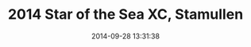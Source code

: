 ---
id: 72157648574929722
title: 2014 Star of the Sea XC, Stamullen
cover: https://farm4.staticflickr.com/3941/15304287398_affdef7fbe_q.jpg
date: 2014-09-28 13:31:38
photos:
  - thumbnail: https://farm4.staticflickr.com/3941/15304287398_affdef7fbe_q.jpg
    original: https://farm4.staticflickr.com/3941/15304287398_c56605eccc_o.jpg
    title: 2014-star-of-the-sea-xc-stamullen-001
  - thumbnail: https://farm6.staticflickr.com/5607/15304231390_cb151c5bdc_q.jpg
    original: https://farm6.staticflickr.com/5607/15304231390_acc2626667_o.jpg
    title: 2014-star-of-the-sea-xc-stamullen-002
  - thumbnail: https://farm4.staticflickr.com/3934/15490584662_4795757996_q.jpg
    original: https://farm4.staticflickr.com/3934/15490584662_9555c01942_o.jpg
    title: 2014-star-of-the-sea-xc-stamullen-003
  - thumbnail: https://farm4.staticflickr.com/3930/15467816116_f9caaca251_q.jpg
    original: https://farm4.staticflickr.com/3930/15467816116_0d81962614_o.jpg
    title: 2014-star-of-the-sea-xc-stamullen-004
  - thumbnail: https://farm4.staticflickr.com/3934/15490935745_ea7ef8ed6e_q.jpg
    original: https://farm4.staticflickr.com/3934/15490935745_2f92794bc6_o.jpg
    title: 2014-star-of-the-sea-xc-stamullen-005
  - thumbnail: https://farm6.staticflickr.com/5608/15490935725_8c45e3d7e6_q.jpg
    original: https://farm6.staticflickr.com/5608/15490935725_9f52b88584_o.jpg
    title: 2014-star-of-the-sea-xc-stamullen-006
  - thumbnail: https://farm4.staticflickr.com/3943/15304029659_b52cc17a27_q.jpg
    original: https://farm4.staticflickr.com/3943/15304029659_ffc56eff39_o.jpg
    title: 2014-star-of-the-sea-xc-stamullen-007
  - thumbnail: https://farm3.staticflickr.com/2949/15304287258_d4dc8b1411_q.jpg
    original: https://farm3.staticflickr.com/2949/15304287258_dc108b9aef_o.jpg
    title: 2014-star-of-the-sea-xc-stamullen-008
  - thumbnail: https://farm3.staticflickr.com/2950/15304029689_b74cb8a5c6_q.jpg
    original: https://farm3.staticflickr.com/2950/15304029689_87f0f2a857_o.jpg
    title: 2014-star-of-the-sea-xc-stamullen-009
  - thumbnail: https://farm4.staticflickr.com/3929/15487789061_7fafb56a7a_q.jpg
    original: https://farm4.staticflickr.com/3929/15487789061_a55f6fbde1_o.jpg
    title: 2014-star-of-the-sea-xc-stamullen-010
  - thumbnail: https://farm4.staticflickr.com/3946/15304368957_33b42c5716_q.jpg
    original: https://farm4.staticflickr.com/3946/15304368957_9cd2eae13e_o.jpg
    title: 2014-star-of-the-sea-xc-stamullen-011
  - thumbnail: https://farm6.staticflickr.com/5607/15304287208_857a57afa5_q.jpg
    original: https://farm6.staticflickr.com/5607/15304287208_a8efd1610a_o.jpg
    title: 2014-star-of-the-sea-xc-stamullen-012
  - thumbnail: https://farm6.staticflickr.com/5599/15487789031_946e339dcd_q.jpg
    original: https://farm6.staticflickr.com/5599/15487789031_6096425809_o.jpg
    title: 2014-star-of-the-sea-xc-stamullen-013
  - thumbnail: https://farm4.staticflickr.com/3947/15490935635_0c1f0a6708_q.jpg
    original: https://farm4.staticflickr.com/3947/15490935635_24919f1250_o.jpg
    title: 2014-star-of-the-sea-xc-stamullen-014
  - thumbnail: https://farm6.staticflickr.com/5603/15467815896_118da93d47_q.jpg
    original: https://farm6.staticflickr.com/5603/15467815896_73e3592fca_o.jpg
    title: 2014-star-of-the-sea-xc-stamullen-015
  - thumbnail: https://farm4.staticflickr.com/3937/15490935575_8aef7711bd_q.jpg
    original: https://farm4.staticflickr.com/3937/15490935575_7cd04bb9cf_o.jpg
    title: 2014-star-of-the-sea-xc-stamullen-016
  - thumbnail: https://farm4.staticflickr.com/3933/15487788931_a87e71cd49_q.jpg
    original: https://farm4.staticflickr.com/3933/15487788931_fdd161e036_o.jpg
    title: 2014-star-of-the-sea-xc-stamullen-017
  - thumbnail: https://farm3.staticflickr.com/2945/15490584332_98307c0e16_q.jpg
    original: https://farm3.staticflickr.com/2945/15490584332_f2dfbdab10_o.jpg
    title: 2014-star-of-the-sea-xc-stamullen-018
  - thumbnail: https://farm6.staticflickr.com/5611/15304368787_f121af9f36_q.jpg
    original: https://farm6.staticflickr.com/5611/15304368787_16e1999864_o.jpg
    title: 2014-star-of-the-sea-xc-stamullen-019
  - thumbnail: https://farm3.staticflickr.com/2949/15490584282_d30c63f218_q.jpg
    original: https://farm3.staticflickr.com/2949/15490584282_cca85342c7_o.jpg
    title: 2014-star-of-the-sea-xc-stamullen-020
  - thumbnail: https://farm3.staticflickr.com/2948/15487788871_c27c7696b9_q.jpg
    original: https://farm3.staticflickr.com/2948/15487788871_a7e97ccd55_o.jpg
    title: 2014-star-of-the-sea-xc-stamullen-021
  - thumbnail: https://farm3.staticflickr.com/2946/15490584362_24b09d9a93_q.jpg
    original: https://farm3.staticflickr.com/2946/15490584362_cf1e35fb1d_o.jpg
    title: 2014-star-of-the-sea-xc-stamullen-022
  - thumbnail: https://farm4.staticflickr.com/3955/15304287018_0897e9eedd_q.jpg
    original: https://farm4.staticflickr.com/3955/15304287018_6edcc033aa_o.jpg
    title: 2014-star-of-the-sea-xc-stamullen-023
  - thumbnail: https://farm3.staticflickr.com/2946/15304368607_8e76173958_q.jpg
    original: https://farm3.staticflickr.com/2946/15304368607_25978f3353_o.jpg
    title: 2014-star-of-the-sea-xc-stamullen-024
  - thumbnail: https://farm4.staticflickr.com/3955/15490584162_942d96792a_q.jpg
    original: https://farm4.staticflickr.com/3955/15490584162_7451049c2c_o.jpg
    title: 2014-star-of-the-sea-xc-stamullen-025
  - thumbnail: https://farm4.staticflickr.com/3945/15304029249_40a7d2ea64_q.jpg
    original: https://farm4.staticflickr.com/3945/15304029249_205ed1d9c4_o.jpg
    title: 2014-star-of-the-sea-xc-stamullen-026
  - thumbnail: https://farm4.staticflickr.com/3938/15490584062_1f7e6ed29a_q.jpg
    original: https://farm4.staticflickr.com/3938/15490584062_75c70ab2da_o.jpg
    title: 2014-star-of-the-sea-xc-stamullen-027
  - thumbnail: https://farm4.staticflickr.com/3941/15304368487_1574320cdd_q.jpg
    original: https://farm4.staticflickr.com/3941/15304368487_4a934049ec_o.jpg
    title: 2014-star-of-the-sea-xc-stamullen-028
  - thumbnail: https://farm3.staticflickr.com/2945/15467815636_b61dd71141_q.jpg
    original: https://farm3.staticflickr.com/2945/15467815636_da1b574289_o.jpg
    title: 2014-star-of-the-sea-xc-stamullen-029
  - thumbnail: https://farm6.staticflickr.com/5607/15490935355_75c70ab2da_q.jpg
    original: https://farm6.staticflickr.com/5607/15490935355_6ae6c2b0bd_o.jpg
    title: 2014-star-of-the-sea-xc-stamullen-030
  - thumbnail: https://farm3.staticflickr.com/2946/15304368397_3d3a4bda6a_q.jpg
    original: https://farm3.staticflickr.com/2946/15304368397_786a4f7b2e_o.jpg
    title: 2014-star-of-the-sea-xc-stamullen-031
  - thumbnail: https://farm4.staticflickr.com/3947/15304230810_a4735ae878_q.jpg
    original: https://farm4.staticflickr.com/3947/15304230810_194085354f_o.jpg
    title: 2014-star-of-the-sea-xc-stamullen-032
  - thumbnail: https://farm3.staticflickr.com/2950/15487788551_d1330fc910_q.jpg
    original: https://farm3.staticflickr.com/2950/15487788551_c130cb20b8_o.jpg
    title: 2014-star-of-the-sea-xc-stamullen-033
  - thumbnail: https://farm4.staticflickr.com/3930/15304230770_ec80beb031_q.jpg
    original: https://farm4.staticflickr.com/3930/15304230770_6b49371758_o.jpg
    title: 2014-star-of-the-sea-xc-stamullen-034
  - thumbnail: https://farm3.staticflickr.com/2949/15304230730_2e48124e92_q.jpg
    original: https://farm3.staticflickr.com/2949/15304230730_dc6e1d5b1f_o.jpg
    title: 2014-star-of-the-sea-xc-stamullen-035
  - thumbnail: https://farm4.staticflickr.com/3953/15304286748_2834d44446_q.jpg
    original: https://farm4.staticflickr.com/3953/15304286748_dd8669fb2c_o.jpg
    title: 2014-star-of-the-sea-xc-stamullen-036
  - thumbnail: https://farm3.staticflickr.com/2949/15304230700_355403f08c_q.jpg
    original: https://farm3.staticflickr.com/2949/15304230700_2e6cb80611_o.jpg
    title: 2014-star-of-the-sea-xc-stamullen-037
  - thumbnail: https://farm4.staticflickr.com/3932/15490935175_864e6dc289_q.jpg
    original: https://farm4.staticflickr.com/3932/15490935175_e9821c560c_o.jpg
    title: 2014-star-of-the-sea-xc-stamullen-038
  - thumbnail: https://farm6.staticflickr.com/5614/15304230610_08fd06237f_q.jpg
    original: https://farm6.staticflickr.com/5614/15304230610_b040888bcd_o.jpg
    title: 2014-star-of-the-sea-xc-stamullen-039
  - thumbnail: https://farm3.staticflickr.com/2947/15304368217_9e833e14ac_q.jpg
    original: https://farm3.staticflickr.com/2947/15304368217_739a2475c9_o.jpg
    title: 2014-star-of-the-sea-xc-stamullen-040
  - thumbnail: https://farm4.staticflickr.com/3945/15490935075_682a67b036_q.jpg
    original: https://farm4.staticflickr.com/3945/15490935075_9a592a854a_o.jpg
    title: 2014-star-of-the-sea-xc-stamullen-041
  - thumbnail: https://farm3.staticflickr.com/2950/15487788381_c8280fedd3_q.jpg
    original: https://farm3.staticflickr.com/2950/15487788381_cd13449925_o.jpg
    title: 2014-star-of-the-sea-xc-stamullen-042
  - thumbnail: https://farm6.staticflickr.com/5598/15467815396_418b4c0fa4_q.jpg
    original: https://farm6.staticflickr.com/5598/15467815396_c57eb30817_o.jpg
    title: 2014-star-of-the-sea-xc-stamullen-043
  - thumbnail: https://farm6.staticflickr.com/5598/15490935065_b2348b0ab5_q.jpg
    original: https://farm6.staticflickr.com/5598/15490935065_b55577238e_o.jpg
    title: 2014-star-of-the-sea-xc-stamullen-044
  - thumbnail: https://farm3.staticflickr.com/2947/15467815326_8a9722297b_q.jpg
    original: https://farm3.staticflickr.com/2947/15467815326_a6c03067fe_o.jpg
    title: 2014-star-of-the-sea-xc-stamullen-045
  - thumbnail: https://farm6.staticflickr.com/5610/15490935025_935cb70852_q.jpg
    original: https://farm6.staticflickr.com/5610/15490935025_1132a6410e_o.jpg
    title: 2014-star-of-the-sea-xc-stamullen-046
  - thumbnail: https://farm4.staticflickr.com/3940/15490583692_7bf0f3f100_q.jpg
    original: https://farm4.staticflickr.com/3940/15490583692_418bf97eff_o.jpg
    title: 2014-star-of-the-sea-xc-stamullen-047
  - thumbnail: https://farm3.staticflickr.com/2948/15467815306_e830c2783e_q.jpg
    original: https://farm3.staticflickr.com/2948/15467815306_feeca5d1b5_o.jpg
    title: 2014-star-of-the-sea-xc-stamullen-048
  - thumbnail: https://farm3.staticflickr.com/2945/15467815296_1ab58387de_q.jpg
    original: https://farm3.staticflickr.com/2945/15467815296_22b9208459_o.jpg
    title: 2014-star-of-the-sea-xc-stamullen-049
  - thumbnail: https://farm3.staticflickr.com/2947/15304028799_7e35868025_q.jpg
    original: https://farm3.staticflickr.com/2947/15304028799_8431494244_o.jpg
    title: 2014-star-of-the-sea-xc-stamullen-050
  - thumbnail: https://farm4.staticflickr.com/3943/15467815266_f7a8455b5c_q.jpg
    original: https://farm4.staticflickr.com/3943/15467815266_d584b114d0_o.jpg
    title: 2014-star-of-the-sea-xc-stamullen-051
  - thumbnail: https://farm4.staticflickr.com/3951/15487788291_940a7214f0_q.jpg
    original: https://farm4.staticflickr.com/3951/15487788291_7e7e04e9d5_o.jpg
    title: 2014-star-of-the-sea-xc-stamullen-052
  - thumbnail: https://farm3.staticflickr.com/2946/15490583582_a82665a35d_q.jpg
    original: https://farm3.staticflickr.com/2946/15490583582_aca764ab51_o.jpg
    title: 2014-star-of-the-sea-xc-stamullen-053
  - thumbnail: https://farm3.staticflickr.com/2949/15467815226_1990a98964_q.jpg
    original: https://farm3.staticflickr.com/2949/15467815226_9155633dd5_o.jpg
    title: 2014-star-of-the-sea-xc-stamullen-054
  - thumbnail: https://farm4.staticflickr.com/3956/15490934915_27cd671888_q.jpg
    original: https://farm4.staticflickr.com/3956/15490934915_01ca5d7cf0_o.jpg
    title: 2014-star-of-the-sea-xc-stamullen-055
  - thumbnail: https://farm4.staticflickr.com/3956/15487788231_c6162e3bb0_q.jpg
    original: https://farm4.staticflickr.com/3956/15487788231_f7a62d7736_o.jpg
    title: 2014-star-of-the-sea-xc-stamullen-056
  - thumbnail: https://farm4.staticflickr.com/3956/15467815126_37db0d5be9_q.jpg
    original: https://farm4.staticflickr.com/3956/15467815126_1713494d7b_o.jpg
    title: 2014-star-of-the-sea-xc-stamullen-057
  - thumbnail: https://farm4.staticflickr.com/3950/15487788171_fd62f70e40_q.jpg
    original: https://farm4.staticflickr.com/3950/15487788171_0fd41c411b_o.jpg
    title: 2014-star-of-the-sea-xc-stamullen-058
  - thumbnail: https://farm6.staticflickr.com/5599/15487788111_e739bf8d30_q.jpg
    original: https://farm6.staticflickr.com/5599/15487788111_03c5d65c27_o.jpg
    title: 2014-star-of-the-sea-xc-stamullen-059
  - thumbnail: https://farm6.staticflickr.com/5604/15490934765_335128f2b5_q.jpg
    original: https://farm6.staticflickr.com/5604/15490934765_b3c60bcbf2_o.jpg
    title: 2014-star-of-the-sea-xc-stamullen-060
  - thumbnail: https://farm4.staticflickr.com/3945/15490934675_2f14c7b03b_q.jpg
    original: https://farm4.staticflickr.com/3945/15490934675_02cdfde134_o.jpg
    title: 2014-star-of-the-sea-xc-stamullen-061
  - thumbnail: https://farm4.staticflickr.com/3940/15490934645_3707ae2d59_q.jpg
    original: https://farm4.staticflickr.com/3940/15490934645_480d8cd7e5_o.jpg
    title: 2014-star-of-the-sea-xc-stamullen-062
  - thumbnail: https://farm4.staticflickr.com/3932/15490583372_952a1d9fba_q.jpg
    original: https://farm4.staticflickr.com/3932/15490583372_b106ece878_o.jpg
    title: 2014-star-of-the-sea-xc-stamullen-063
  - thumbnail: https://farm6.staticflickr.com/5611/15487787961_69a0d67270_q.jpg
    original: https://farm6.staticflickr.com/5611/15487787961_d9eef70232_o.jpg
    title: 2014-star-of-the-sea-xc-stamullen-064
  - thumbnail: https://farm4.staticflickr.com/3947/15487787971_50c6a2331a_q.jpg
    original: https://farm4.staticflickr.com/3947/15487787971_3f112153f3_o.jpg
    title: 2014-star-of-the-sea-xc-stamullen-065
  - thumbnail: https://farm4.staticflickr.com/3952/15304028469_8f23a09db3_q.jpg
    original: https://farm4.staticflickr.com/3952/15304028469_da4f67d112_o.jpg
    title: 2014-star-of-the-sea-xc-stamullen-066
  - thumbnail: https://farm4.staticflickr.com/3939/15304286148_5d05bfb235_q.jpg
    original: https://farm4.staticflickr.com/3939/15304286148_ec6408a0a0_o.jpg
    title: 2014-star-of-the-sea-xc-stamullen-067
  - thumbnail: https://farm4.staticflickr.com/3956/15304028399_1542e43ed2_q.jpg
    original: https://farm4.staticflickr.com/3956/15304028399_d40d3358eb_o.jpg
    title: 2014-star-of-the-sea-xc-stamullen-068
  - thumbnail: https://farm4.staticflickr.com/3945/15490583302_827bb9fedd_q.jpg
    original: https://farm4.staticflickr.com/3945/15490583302_045ff4c6e0_o.jpg
    title: 2014-star-of-the-sea-xc-stamullen-069
  - thumbnail: https://farm4.staticflickr.com/3954/15304286068_4ec146901f_q.jpg
    original: https://farm4.staticflickr.com/3954/15304286068_9c76214c24_o.jpg
    title: 2014-star-of-the-sea-xc-stamullen-070
  - thumbnail: https://farm3.staticflickr.com/2947/15304367707_32348be020_q.jpg
    original: https://farm3.staticflickr.com/2947/15304367707_0af73a91be_o.jpg
    title: 2014-star-of-the-sea-xc-stamullen-071
  - thumbnail: https://farm6.staticflickr.com/5616/15304286038_24a9d3537e_q.jpg
    original: https://farm6.staticflickr.com/5616/15304286038_4053db38b8_o.jpg
    title: 2014-star-of-the-sea-xc-stamullen-072
  - thumbnail: https://farm6.staticflickr.com/5611/15304367557_19c2c2e086_q.jpg
    original: https://farm6.staticflickr.com/5611/15304367557_2df7ee8b8e_o.jpg
    title: 2014-star-of-the-sea-xc-stamullen-073
  - thumbnail: https://farm4.staticflickr.com/3956/15304286028_8646dff9e8_q.jpg
    original: https://farm4.staticflickr.com/3956/15304286028_2093e2a57a_o.jpg
    title: 2014-star-of-the-sea-xc-stamullen-074
  - thumbnail: https://farm4.staticflickr.com/3936/15304229820_c68ee049df_q.jpg
    original: https://farm4.staticflickr.com/3936/15304229820_19803725f6_o.jpg
    title: 2014-star-of-the-sea-xc-stamullen-075
  - thumbnail: https://farm6.staticflickr.com/5610/15490583092_db540468c9_q.jpg
    original: https://farm6.staticflickr.com/5610/15490583092_326559c3d7_o.jpg
    title: 2014-star-of-the-sea-xc-stamullen-076
  - thumbnail: https://farm4.staticflickr.com/3948/15490934325_c25b6981b0_q.jpg
    original: https://farm4.staticflickr.com/3948/15490934325_014131e947_o.jpg
    title: 2014-star-of-the-sea-xc-stamullen-077
  - thumbnail: https://farm6.staticflickr.com/5616/15304229850_47ca888c77_q.jpg
    original: https://farm6.staticflickr.com/5616/15304229850_ff8bd34bcd_o.jpg
    title: 2014-star-of-the-sea-xc-stamullen-078
  - thumbnail: https://farm6.staticflickr.com/5599/15304028119_016ff61c27_q.jpg
    original: https://farm6.staticflickr.com/5599/15304028119_e03e4824dc_o.jpg
    title: 2014-star-of-the-sea-xc-stamullen-079
  - thumbnail: https://farm6.staticflickr.com/5608/15467814586_1a560ab897_q.jpg
    original: https://farm6.staticflickr.com/5608/15467814586_b349850253_o.jpg
    title: 2014-star-of-the-sea-xc-stamullen-080
  - thumbnail: https://farm4.staticflickr.com/3950/15467814546_bea73195f4_q.jpg
    original: https://farm4.staticflickr.com/3950/15467814546_723c963436_o.jpg
    title: 2014-star-of-the-sea-xc-stamullen-081
  - thumbnail: https://farm3.staticflickr.com/2947/15304367347_ae03cbb021_q.jpg
    original: https://farm3.staticflickr.com/2947/15304367347_c4ff968c8d_o.jpg
    title: 2014-star-of-the-sea-xc-stamullen-082
  - thumbnail: https://farm4.staticflickr.com/3945/15304367327_32f6a408ca_q.jpg
    original: https://farm4.staticflickr.com/3945/15304367327_bd9fbf964d_o.jpg
    title: 2014-star-of-the-sea-xc-stamullen-083
  - thumbnail: https://farm4.staticflickr.com/3937/15490934065_49f53a3ca8_q.jpg
    original: https://farm4.staticflickr.com/3937/15490934065_bbc09a5c8f_o.jpg
    title: 2014-star-of-the-sea-xc-stamullen-084
  - thumbnail: https://farm4.staticflickr.com/3941/15304367277_f192af6769_q.jpg
    original: https://farm4.staticflickr.com/3941/15304367277_4523ddd145_o.jpg
    title: 2014-star-of-the-sea-xc-stamullen-085
  - thumbnail: https://farm4.staticflickr.com/3933/15487787491_caef86200d_q.jpg
    original: https://farm4.staticflickr.com/3933/15487787491_42960f1c70_o.jpg
    title: 2014-star-of-the-sea-xc-stamullen-086
  - thumbnail: https://farm3.staticflickr.com/2945/15304285628_08793c4744_q.jpg
    original: https://farm3.staticflickr.com/2945/15304285628_995289281e_o.jpg
    title: 2014-star-of-the-sea-xc-stamullen-087
  - thumbnail: https://farm6.staticflickr.com/5599/15304229590_8ae96d2557_q.jpg
    original: https://farm6.staticflickr.com/5599/15304229590_547b81269c_o.jpg
    title: 2014-star-of-the-sea-xc-stamullen-088
  - thumbnail: https://farm4.staticflickr.com/3941/15304285608_9132520c28_q.jpg
    original: https://farm4.staticflickr.com/3941/15304285608_b78f885d7f_o.jpg
    title: 2014-star-of-the-sea-xc-stamullen-089
  - thumbnail: https://farm4.staticflickr.com/3953/15304027959_003d27fa83_q.jpg
    original: https://farm4.staticflickr.com/3953/15304027959_6e0ee41c73_o.jpg
    title: 2014-star-of-the-sea-xc-stamullen-090
  - thumbnail: https://farm3.staticflickr.com/2947/15304229500_66d8a73a31_q.jpg
    original: https://farm3.staticflickr.com/2947/15304229500_ce8de9eed0_o.jpg
    title: 2014-star-of-the-sea-xc-stamullen-091
  - thumbnail: https://farm3.staticflickr.com/2947/15490933915_62c779e2b9_q.jpg
    original: https://farm3.staticflickr.com/2947/15490933915_9f02e0fdbe_o.jpg
    title: 2014-star-of-the-sea-xc-stamullen-092
  - thumbnail: https://farm4.staticflickr.com/3952/15304229430_d2e6357958_q.jpg
    original: https://farm4.staticflickr.com/3952/15304229430_0ede6d9f61_o.jpg
    title: 2014-star-of-the-sea-xc-stamullen-093
  - thumbnail: https://farm4.staticflickr.com/3935/15467814276_5187157df6_q.jpg
    original: https://farm4.staticflickr.com/3935/15467814276_394810d2f3_o.jpg
    title: 2014-star-of-the-sea-xc-stamullen-094
  - thumbnail: https://farm4.staticflickr.com/3952/15304285508_6865b23539_q.jpg
    original: https://farm4.staticflickr.com/3952/15304285508_8da604da71_o.jpg
    title: 2014-star-of-the-sea-xc-stamullen-095
  - thumbnail: https://farm4.staticflickr.com/3950/15304229350_89ac6ec899_q.jpg
    original: https://farm4.staticflickr.com/3950/15304229350_1b78f8fda2_o.jpg
    title: 2014-star-of-the-sea-xc-stamullen-096
  - thumbnail: https://farm3.staticflickr.com/2946/15304285498_8ecd1a0a57_q.jpg
    original: https://farm3.staticflickr.com/2946/15304285498_d1962d71ff_o.jpg
    title: 2014-star-of-the-sea-xc-stamullen-097
  - thumbnail: https://farm3.staticflickr.com/2948/15490933665_34325a4121_q.jpg
    original: https://farm3.staticflickr.com/2948/15490933665_38689e6621_o.jpg
    title: 2014-star-of-the-sea-xc-stamullen-098
  - thumbnail: https://farm3.staticflickr.com/2947/15467814126_bca7f566e3_q.jpg
    original: https://farm3.staticflickr.com/2947/15467814126_4d35291f52_o.jpg
    title: 2014-star-of-the-sea-xc-stamullen-099
---